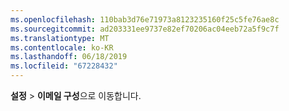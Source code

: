 ```yaml
---
ms.openlocfilehash: 110bab3d76e71973a8123235160f25c5fe76ae8c
ms.sourcegitcommit: ad203331ee9737e82ef70206ac04eeb72a5f9c7f
ms.translationtype: MT
ms.contentlocale: ko-KR
ms.lasthandoff: 06/18/2019
ms.locfileid: "67228432"
---
```

**설정** > **이메일 구성**으로 이동합니다.